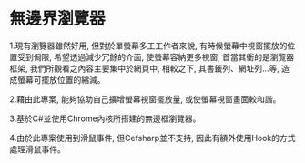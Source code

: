 # 無邊界瀏覽器
1.現有瀏覽器雖然好用, 但對於單螢幕多工工作者來說, 有時候螢幕中視窗擺放的位置受到侷限, 希望透過減少冗餘的介面, 使螢幕容納更多視窗, 首當其衝的是瀏覽器框架, 我們所觀看之內容主要集中於網頁中, 相較之下, 其書籤列、網址列...等, 造成螢幕可擺放位置的縮減。

2.藉由此專案, 能夠協助自己擴增螢幕視窗擺放量, 或使螢幕視窗畫面較和諧。

3.基於C#並使用Chrome內核所搭建的無邊框瀏覽器。

4.由於此專案使用到滑鼠事件, 但Cefsharp並不支持, 因此有額外使用Hook的方式處理滑鼠事件。
